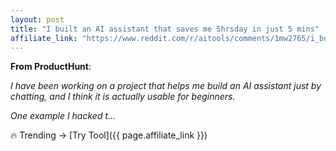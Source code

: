 ```yaml
---
layout: post
title: "I built an AI assistant that saves me 5hrsday in just 5 mins"
affiliate_link: "https://www.reddit.com/r/aitools/comments/1mw2765/i_built_an_ai_assistant_that_saves_me_5hrsday_in/?ref=autoverse&utm_source=autoverse"
---
```


**From ProductHunt**:  
*<!-- SC_OFF --><div class='md'><p>I have been working on a project that helps me build an AI assistant just by chatting, and I think it is actually usable for beginners. </p> <p>One example I hacked t...*

🔥 Trending → [Try Tool]({{ page.affiliate_link }})  

